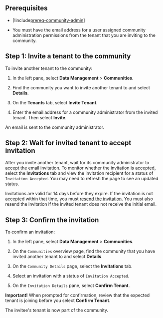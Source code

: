 ## Prerequisites

- [!include[prereq-community-admin](prereq-community-admin.md)]

- You must have the email address for a user assigned community administration permissions from the tenant that you are inviting to the community.

## Step 1: Invite a tenant to the community

To invite another tenant to the community:

1. In the left pane, select **Data Management** > **Communities**.

1. Find the community you want to invite another tenant to and select **Details**.

1. On the **Tenants** tab, select **Invite Tenant**.

1. Enter the email address for a community administrator from the invited tenant. Then select **Invite**.

An email is sent to the community administrator.

## Step 2: Wait for invited tenant to accept invitation

After you invite another tenant, wait for its community administrator to accept the email invitation. To monitor whether the invitation is accepted, select the **Invitations** tab and view the invitation recipient for a status of `Invitation Accepted`. You may need to refresh the page to see an updated status.

Invitations are valid for 14 days before they expire. If the invitation is not accepted within that time, you must [resend the invitation](xref:community-resend-invitation). You must also resend the invitation if the invited tenant does not receive the initial email.

## Step 3: Confirm the invitation

To confirm an invitation:

1. In the left pane, select **Data Management** > **Communities**.

1. On the `Communities` overview page, find the community that you have invited another tenant to and select **Details**.

1. On the `Community Details` page, select the **Invitations** tab.

1. Select an invitation with a status of `Invitation Accepted`.

1. On the `Invitation Details` pane, select **Confirm Tenant**. 

  **Important!** When prompted for confirmation, review that the expected tenant is joining before you select **Confirm Tenant**.

The invitee's tenant is now part of the community.
